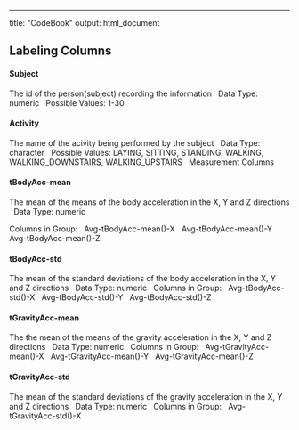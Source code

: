 ---
title: "CodeBook"
output: html_document
## Labeling Columns
#### Subject   
The id of the person(subject) recording the information   
Data Type: numeric   
Possible Values: 1-30   

#### Activity   
The name of the acivity being performed by the subject  
Data Type: character   
Possible Values: LAYING, SITTING, STANDING, WALKING, WALKING_DOWNSTAIRS, WALKING_UPSTAIRS   
Measurement Columns

#### tBodyAcc-mean
The mean of the means of the body acceleration in the X, Y and Z directions   
Data Type: numeric   

Columns in Group:   
Avg-tBodyAcc-mean()-X   
Avg-tBodyAcc-mean()-Y   
Avg-tBodyAcc-mean()-Z   

#### tBodyAcc-std
The mean of the standard deviations of the body acceleration in the X, Y and Z directions   
Data Type: numeric   
Columns in Group:   
Avg-tBodyAcc-std()-X   
Avg-tBodyAcc-std()-Y   
Avg-tBodyAcc-std()-Z   

#### tGravityAcc-mean
The the mean of the means of the gravity acceleration in the X, Y and Z directions   
Data Type: numeric   
Columns in Group:   
Avg-tGravityAcc-mean()-X   
Avg-tGravityAcc-mean()-Y   
Avg-tGravityAcc-mean()-Z   

#### tGravityAcc-std
The mean of the standard deviations of the gravity acceleration in the X, Y and Z directions   
Data Type: numeric   
Columns in Group:   
Avg-tGravityAcc-std()-X   
